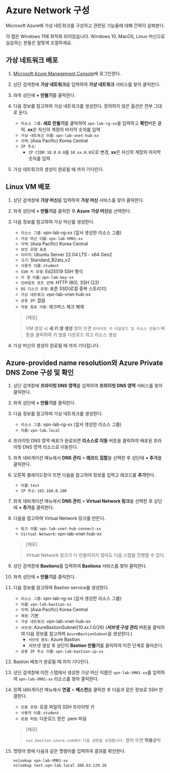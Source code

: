 # Azure Network 구성
Microsoft Azure에 가상 네트워크를 구성하고 관련된 기능들에 대해 간략히 살펴본다.

이 랩은 Windows 11에 최적화 되어있습니다. Windows 10, MacOS, Linux 머신으로 실습하는 분들은 알맞게 조절하세요.

## 가상 네트워크 배포
1. [Microsoft Azure Management Console](https://portal.azure.com)에 로그인한다.

1. 상단 검색창에 **가상 네트워크**를 입력하여 **가상 네트워크** 서비스를 찾아 클릭한다.

1. 좌측 상단에 **+ 만들기**를 클릭한다.

1. 다음 정보를 참고하여 가상 네트워크를 생성한다. 정의하지 않은 옵션은 전부 그대로 둔다.
    - `리소스 그룹`: **새로 만들기**를 클릭하여 `vpn-lab-rg-xx`을 입력하고 **확인**버튼 클릭. **xx**은 자신의 계정의 마지막 숫자를 입력
    - `가상 네트워크 이름`: `vpn-lab-vnet-hub-xx`
    - `지역`: (Asia Pacific) Korea Central
    - `IP 주소`:
        - `IP CIDR`: `10.0.0.0`을 `10.xx.0.0`으로 변경, **xx**은 자신의 계정의 마지막 숫자를 입력

1. 가상 네트워크의 생성이 완료될 때 까지 기다린다.

## Linux VM 배포
1. 상단 검색창에 **가상 머신**를 입력하여 **가상 머신** 서비스를 찾아 클릭한다.

1. 좌측 상단에 **+ 만들기**를 클릭한 후 **Azure 가상 머신**을 선택한다.

1. 다음 정보를 참고하여 가상 머신를 생성한다.
    - `리소스 그룹`: vpn-lab-rg-xx (앞서 생성한 리소스 그룹)
    - `가상 머신 이름`: `vpn-lab-VM01-xx`
    - `지역`: (Asia Pacific) Korea Central
    - `보안 유형`: `표준`
    - `이미지`: Ubuntu Server 22.04 LTS - x64 Gen2
    - `크기`: Standard_B2ats_v2
    - `사용자 이름`: `student`
    - `SSH 키 유형`: Ed25519 SSH 형식
    - `키 쌍 이름`: `vpn-lab-key-xx`
    - `인바운트 포트 선택`: HTTP (80), SSH (22)
    - `OS 디스크 유형`: 표준 SSD(로컬 중복 스토리지)
    - `가상 네트워크`: vpn-lab-vnet-hub-xx
    - `공용 IP`: 없음
    - `자동 종료 사용`: 체크박스 체크 해제

    > [메모]
    >
    > VM 생성 시 **새 키 쌍 생성** 창이 뜨면 `프라이빗 키 다운로드 및 리소스 만들기` 버튼을 클릭하여 키 쌍을 다운로드 하고 리소스 생성

1. 가상 머신의 생성이 완료될 때 까지 기다립니다.

## Azure-provided name resolution와 Azure Private DNS Zone 구성 및 확인
1. 상단 검색창에 **프라이빗 DNS 영역**를 입력하여 **프라이빗 DNS 영역** 서비스를 찾아 클릭한다.

1. 좌측 상단에 **+ 만들기**를 클릭한다.

1. 다음 정보를 참고하여 가상 네트워크를 생성한다.
    - `리소스 그룹`: vpn-lab-rg-xx (앞서 생성한 리소스 그룹)
    - `이름`: `vpn-lab.local`

1. 프라이빗 DNS 영역 배포가 완료되면 **리소스로 이동** 버튼을 클릭하여 배포된 프라이빗 DNS 영역 리소스로 이동한다.

1. 좌측 네비게이션 메뉴에서 **DNS 관리** > **레코드 집합**을 선택한 후 상단에 **+ 추가**를 클릭한다.

1. 오른쪽 블레이드창이 뜨면 다음을 참고하여 정보를 입력고 레코드를 **추가**한다.
    - `이름`: `test`
    - `IP 주소`: `192.168.0.100`

1. 좌측 네비게이션 메뉴에서 **DNS 관리** > **Virtual Network 링크**을 선택한 후 상단에 **+ 추가**를 클릭한다.

1. 다음을 참고하여 Virtual Network 링크를 만든다.
    - `링크 이름`: `vpn-lab-vnet-hub-connect-xx`
    - `Virtual Network`: vpn-lab-vnet-hub-xx

    > [메모]
    >
    > Virtual Network 링크가 다 만들어지지 않아도 다음 스텝을 진행할 수 있다.

1. 상단 검색창에 **Bastions**를 입력하여 **Bastions** 서비스를 찾아 클릭한다.

1. 좌측 상단에 **+ 만들기**를 클릭한다.

1. 다음 정보를 참고하여 Bastion service를 생성한다.
    - `리소스 그룹`: vpn-lab-rg-xx (앞서 생성한 리소스 그룹)
    - `이름`: `vpn-lab-bastion-xx`
    - `지역`: (Asia Pacific) Korea Central
    - `계층`: 기본
    - `가상 네트워크`: vpn-lab-vnet-hub-xx
    - `서브넷`: AzureBastionSubnet(10.xx.1.0/26) (**서브넷 구성 관리** 버튼을 클릭하여 다음 정보를 참고하여 `AzureBastionSubnet`을 생성한다.)
        - `서브넷 용도`: Azure Bastion
        - 서브넷 생성 후 상단의 **Bastion 만들기**를 클릭하여 이전 단계로 돌아온다.
    - `공용 IP 주소 이름`: `vpn-lab-bastion-ip-xx`

1. Bastion 배포가 완료될 때 까지 기다린다.

1. 상단 검색창에 이전 스텝에서 생성한 가상 머신 이름인 `vpn-lab-VM01-xx`를 입력하여 `vpn-lab-VM01-xx` 리소스를 찾아 클릭한다.

1. 왼쪽 네비게이션 메뉴에서 **연결** > **베스천**을 클릭한 후 다음과 같은 정보로 SSH 연결한다.
    - `인증 유형`: 로컬 파일의 SSH 프라이빗 키
    - `사용자 이름`: `student`
    - `로컬 파일`: 다운로드 받은 .pem 파일
    
    > [메모]
    >
    > `xxx.bastion.azure.com에서 다음 권한을 요청합니다.` 창이 뜨면 **허용**클릭

1. 명령어 창에 다음과 같은 명령어를 입력하여 결과를 확인한다.
    ```bash
    nslookup vpn-lab-VM01-xx
    nslookup test.vpn-lab.local 168.63.129.16
    ```
